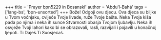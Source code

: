 +++
title = 'Prayer bpn5229 in Bosanski'
author = 'Abdu'l-Bahá'
tags = ['lang-bs', 'bpn-unsorted']
+++
Bože! Odgoji ovu djecu. Ova djeca su biljke u Tvom voćnjaku, cvijeće Tvoje livade, ruže Tvoje bašte. Neka Tvoja kiša pada po njima i neka ih sunce Stvarnosti obasja Tvojom ljubavlju. Neka ih osvježe Tvoji lahori kako bi se obrazovali, rasli, razvijali i pojavili u konačnoj ljepoti. Ti Daješ.Ti Suosjećaš.
